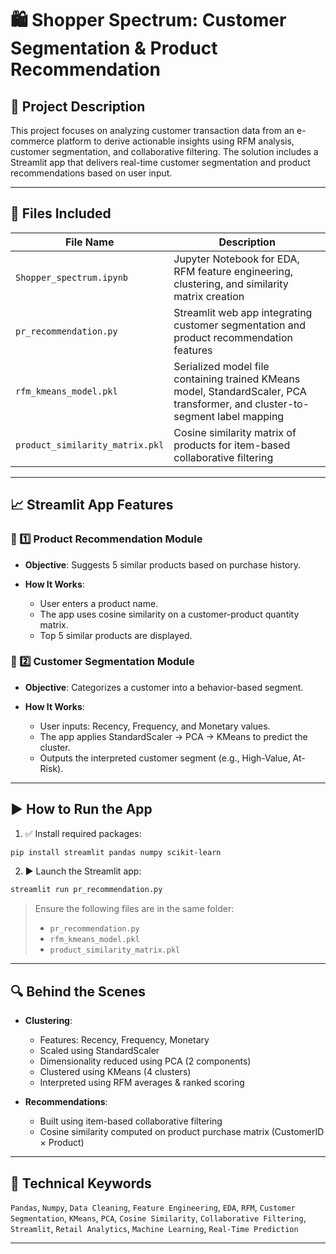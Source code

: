 # 🛍️ Shopper Spectrum: Customer Segmentation & Product Recommendation

## 📂 Project Description

This project focuses on analyzing customer transaction data from an e-commerce platform to derive actionable insights using RFM analysis, customer segmentation, and collaborative filtering. The solution includes a Streamlit app that delivers real-time customer segmentation and product recommendations based on user input.

---

## 🔧 Files Included

| File Name                       | Description                                                                                                                  |
| ------------------------------- | ---------------------------------------------------------------------------------------------------------------------------- |
| `Shopper_spectrum.ipynb`        | Jupyter Notebook for EDA, RFM feature engineering, clustering, and similarity matrix creation                                |
| `pr_recommendation.py`          | Streamlit web app integrating customer segmentation and product recommendation features                                      |
| `rfm_kmeans_model.pkl`          | Serialized model file containing trained KMeans model, StandardScaler, PCA transformer, and cluster-to-segment label mapping |
| `product_similarity_matrix.pkl` | Cosine similarity matrix of products for item-based collaborative filtering                                                  |

---

## 📈 Streamlit App Features

### 🎯 1️⃣ Product Recommendation Module

* **Objective**: Suggests 5 similar products based on purchase history.
* **How It Works**:

  * User enters a product name.
  * The app uses cosine similarity on a customer-product quantity matrix.
  * Top 5 similar products are displayed.

### 🧠 2️⃣ Customer Segmentation Module

* **Objective**: Categorizes a customer into a behavior-based segment.
* **How It Works**:

  * User inputs: Recency, Frequency, and Monetary values.
  * The app applies StandardScaler → PCA → KMeans to predict the cluster.
  * Outputs the interpreted customer segment (e.g., High-Value, At-Risk).

---

## ▶️ How to Run the App

1. ✅ Install required packages:

```bash
pip install streamlit pandas numpy scikit-learn
```

2. ▶️ Launch the Streamlit app:

```bash
streamlit run pr_recommendation.py
```

> Ensure the following files are in the same folder:
>
> * `pr_recommendation.py`
> * `rfm_kmeans_model.pkl`
> * `product_similarity_matrix.pkl`

---

## 🔍 Behind the Scenes

* **Clustering**:

  * Features: Recency, Frequency, Monetary
  * Scaled using StandardScaler
  * Dimensionality reduced using PCA (2 components)
  * Clustered using KMeans (4 clusters)
  * Interpreted using RFM averages & ranked scoring

* **Recommendations**:

  * Built using item-based collaborative filtering
  * Cosine similarity computed on product purchase matrix (CustomerID × Product)

---

## 🧾 Technical Keywords

`Pandas`, `Numpy`, `Data Cleaning`, `Feature Engineering`, `EDA`, `RFM`, `Customer Segmentation`, `KMeans`, `PCA`, `Cosine Similarity`, `Collaborative Filtering`, `Streamlit`, `Retail Analytics`, `Machine Learning`, `Real-Time Prediction`

---




